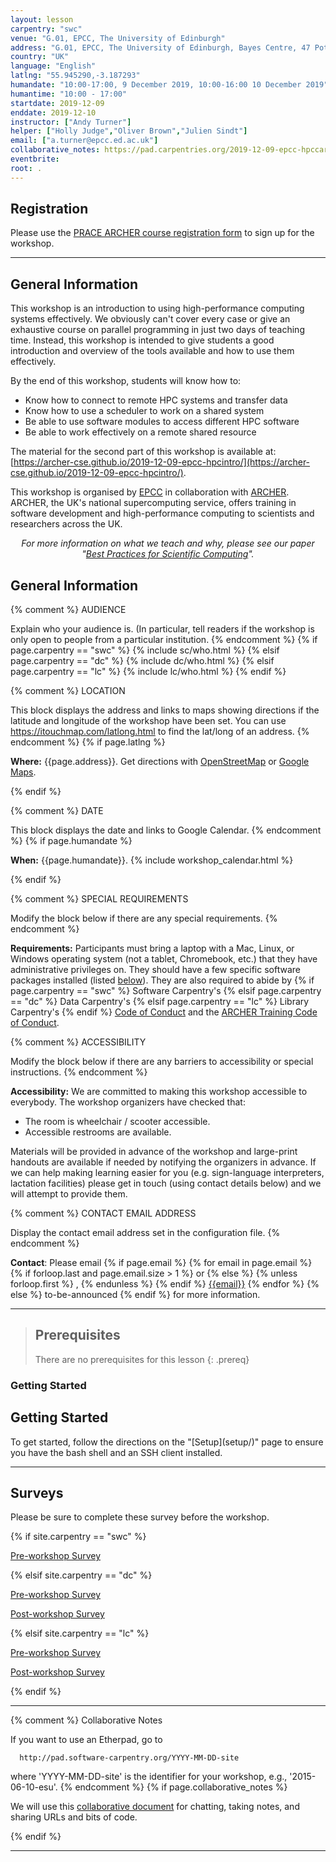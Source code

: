 ```yaml
---
layout: lesson
carpentry: "swc"
venue: "G.01, EPCC, The University of Edinburgh"
address: "G.01, EPCC, The University of Edinburgh, Bayes Centre, 47 Potterrow, Edinburgh EH8 9BT"
country: "UK"
language: "English"
latlng: "55.945290,-3.187293"
humandate: "10:00-17:00, 9 December 2019, 10:00-16:00 10 December 2019"
humantime: "10:00 - 17:00"
startdate: 2019-12-09
enddate: 2019-12-10
instructor: ["Andy Turner"]
helper: ["Holly Judge","Oliver Brown","Julien Sindt"]
email: ["a.turner@epcc.ed.ac.uk"]
collaborative_notes: https://pad.carpentries.org/2019-12-09-epcc-hpccarpentry
eventbrite: 
root: .
---
```


<h2>Registration</h2>
<p>Please use the <a href="https://events.prace-ri.eu/event/924/">PRACE ARCHER course registration form</a> to sign up for the workshop.</p>

<hr/>

<h2 id="general">General Information</h2>

This workshop is an introduction to using high-performance computing systems effectively. We
obviously can't cover every case or give an exhaustive course on parallel programming in just two
days of teaching time. Instead, this workshop is intended to give students a good introduction and
overview of the tools available and how to use them effectively.

By the end of this workshop, students will know how to:

   - Know how to connect to remote HPC systems and transfer data
   - Know how to use a scheduler to work on a shared system
   - Be able to use software modules to access different HPC software
   - Be able to work effectively on a remote shared resource

The material for the second part of this workshop is available at: [https://archer-cse.github.io/2019-12-09-epcc-hpcintro/](https://archer-cse.github.io/2019-12-09-epcc-hpcintro/).

<p>This workshop is organised by <a href="http://www.epcc.ed.ac.uk/">EPCC</a> in collaboration with <a href="https://www.archer.ac.uk/">ARCHER</a>. ARCHER, the UK's national supercomputing service, offers training in software development and high-performance computing to scientists and researchers across the UK.</p>

<p align="center">
  <em>
    For more information on what we teach and why,
    please see our paper
    "<a href="http://journals.plos.org/plosbiology/article?id=10.1371/journal.pbio.1001745">Best Practices for Scientific Computing</a>".
  </em>
</p>


<h2 id="general">General Information</h2>

{% comment %}
  AUDIENCE

  Explain who your audience is.  (In particular, tell readers if the
  workshop is only open to people from a particular institution.
{% endcomment %}
{% if page.carpentry == "swc" %}
  {% include sc/who.html %}
{% elsif page.carpentry == "dc" %}
  {% include dc/who.html %}
{% elsif page.carpentry == "lc" %}
  {% include lc/who.html %}
{% endif %}

{% comment %}
  LOCATION

  This block displays the address and links to maps showing directions
  if the latitude and longitude of the workshop have been set.  You
  can use https://itouchmap.com/latlong.html to find the lat/long of an
  address.
{% endcomment %}
{% if page.latlng %}
<p id="where">
  <strong>Where:</strong>
  {{page.address}}.
  Get directions with
  <a href="//www.openstreetmap.org/?mlat={{page.latlng | replace:',','&mlon='}}&zoom=16">OpenStreetMap</a>
  or
  <a href="//maps.google.com/maps?q={{page.latlng}}">Google Maps</a>.
</p>
{% endif %}

{% comment %}
  DATE

  This block displays the date and links to Google Calendar.
{% endcomment %}
{% if page.humandate %}
<p id="when">
  <strong>When:</strong>
  {{page.humandate}}.
  {% include workshop_calendar.html %}
</p>
{% endif %}

{% comment %}
  SPECIAL REQUIREMENTS

  Modify the block below if there are any special requirements.
{% endcomment %}
<p id="requirements">
  <strong>Requirements:</strong> Participants must bring a laptop with a
  Mac, Linux, or Windows operating system (not a tablet, Chromebook, etc.) that they have administrative privileges
  on. They should have a few specific software packages installed (listed
  <a href="#setup">below</a>). They are also required to abide by
  {% if page.carpentry == "swc" %}
  Software Carpentry's
  {% elsif page.carpentry == "dc" %}
  Data Carpentry's
  {% elsif page.carpentry == "lc" %}
  Library Carpentry's
  {% endif %}
  <a href="{{site.swc_site}}/conduct.html">Code of Conduct</a> and the <a href="http://archer.ac.uk/training/code-of-conduct/index.php">ARCHER Training Code of Conduct</a>.
</p>

{% comment %}
  ACCESSIBILITY

  Modify the block below if there are any barriers to accessibility or
  special instructions.
{% endcomment %}
<p id="accessibility">
  <strong>Accessibility:</strong> We are committed to making this workshop
  accessible to everybody.
  The workshop organizers have checked that:
</p>
<ul>
  <li>The room is wheelchair / scooter accessible.</li>
  <li>Accessible restrooms are available.</li>
</ul>
<p>
  Materials will be provided in advance of the workshop and
  large-print handouts are available if needed by notifying the
  organizers in advance.  If we can help making learning easier for
  you (e.g. sign-language interpreters, lactation facilities) please
  get in touch (using contact details below) and we will
  attempt to provide them.
</p>

{% comment %}
  CONTACT EMAIL ADDRESS

  Display the contact email address set in the configuration file.
{% endcomment %}
<p id="contact">
  <strong>Contact</strong>:
  Please email
  {% if page.email %}
    {% for email in page.email %}
      {% if forloop.last and page.email.size > 1 %}
        or
      {% else %}
        {% unless forloop.first %}
        ,
        {% endunless %}
      {% endif %}
      <a href='mailto:{{email}}'>{{email}}</a>
    {% endfor %}
  {% else %}
    to-be-announced
  {% endif %}
  for more information.
</p>

<hr/>

> ## Prerequisites
> There are no prerequisites for this lesson
{: .prereq}

### Getting Started
<h2 id="setup">Getting Started</h2>
To get started, follow the directions on the "[Setup](setup/)" page to ensure you have the bash shell and an SSH client installed.

<hr/>
 
<h2 id="surveys">Surveys</h2>
<p>Please be sure to complete these survey before the workshop.</p>
{% if site.carpentry == "swc" %} 
<p><a href="{{ site.swc_pre_survey }}">Pre-workshop Survey</a></p>
<!-- <p><a href="{{ site.swc_post_survey }}">Post-workshop Survey</a></p> -->
{% elsif site.carpentry == "dc" %}
<p><a href="{{ site.dc_pre_survey }}{{ site.github.project_title }}">Pre-workshop Survey</a></p>
<p><a href="{{ site.dc_post_survey }}{{ site.github.project_title }}">Post-workshop Survey</a></p>
{% elsif site.carpentry == "lc" %}
<p><a href="{{ site.lc_pre_survey }}{{ site.github.project_title }}">Pre-workshop Survey</a></p>
<p><a href="{{ site.lc_post_survey }}{{ site.github.project_title }}">Post-workshop Survey</a></p>
{% endif %}

<hr/>

{% comment %}
  Collaborative Notes

  If you want to use an Etherpad, go to

      http://pad.software-carpentry.org/YYYY-MM-DD-site

  where 'YYYY-MM-DD-site' is the identifier for your workshop,
  e.g., '2015-06-10-esu'.
{% endcomment %}
{% if page.collaborative_notes %}
<p id="collaborative_notes">
  We will use this <a href="{{page.collaborative_notes}}">collaborative document</a> for chatting, taking notes, and sharing URLs and bits of code.
</p>
{% endif %}

<hr/>
